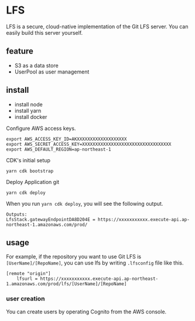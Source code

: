 # LFS

LFS is a secure, cloud-native implementation of the Git LFS server. You can easily build this server yourself.

## feature

-   S3 as a data store
-   UserPool as user management

## install

-   install node
-   install yarn
-   install docker

Configure AWS access keys.

```
export AWS_ACCESS_KEY_ID=AKXXXXXXXXXXXXXXXXXXX
export AWS_SECRET_ACCESS_KEY=XXXXXXXXXXXXXXXXXXXXXXXXXXXXXXXXXX
export AWS_DEFAULT_REGION=ap-northeast-1
```

CDK's initial setup

```
yarn cdk bootstrap
```

Deploy Application
git

```
yarn cdk deploy
```

When you run `yarn cdk deploy`, you will see the following output.

```
Outputs:
LfsStack.gatewayEndpointDA8D204E = https://xxxxxxxxxxx.execute-api.ap-northeast-1.amazonaws.com/prod/
```

## usage

For example, if the repository you want to use Git LFS is `[UserName]/[RepoName]`, you can use lfs by writing `.lfsconfig` file like this.

```
[remote "origin"]
	lfsurl = https://xxxxxxxxxxx.execute-api.ap-northeast-1.amazonaws.com/prod/lfs/[UserName]/[RepoName]
```

### user creation

You can create users by operating Cognito from the AWS console.
